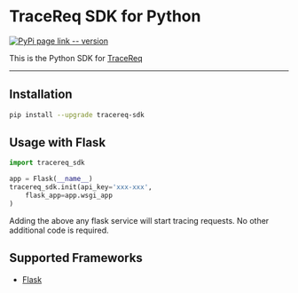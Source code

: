 # TraceReq SDK for Python

[![PyPi page link -- version](https://img.shields.io/pypi/v/tracereq-sdk.svg)](https://pypi.python.org/pypi/tracereq-sdk)

This is the Python SDK for [TraceReq](http://tracereq.com/)

---

## Installation

```bash
pip install --upgrade tracereq-sdk
```

## Usage with Flask

```python
import tracereq_sdk

app = Flask(__name__)
tracereq_sdk.init(api_key='xxx-xxx',
    flask_app=app.wsgi_app
)
```

Adding the above any flask service will start tracing requests.
No other additional code is required.

## Supported Frameworks

- [Flask](https://github.com/pallets/flask)

